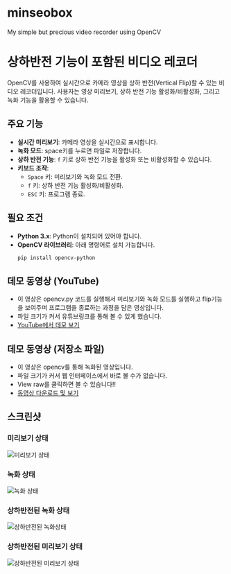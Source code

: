 # minseobox
 My simple but precious video recorder using OpenCV
# 상하반전 기능이 포함된 비디오 레코더

OpenCV를 사용하여 실시간으로 카메라 영상을 상하 반전(Vertical Flip)할 수 있는 비디오 레코더입니다. 사용자는 영상 미리보기, 상하 반전 기능 활성화/비활성화, 그리고 녹화 기능을 활용할 수 있습니다.

## 주요 기능
- **실시간 미리보기**: 카메라 영상을 실시간으로 표시합니다.
- **녹화 모드**: space키를 누르면 파일로 저장합니다.
- **상하 반전 기능**: `f` 키로 상하 반전 기능을 활성화 또는 비활성화할 수 있습니다.
- **키보드 조작**:
  - `Space` 키: 미리보기와 녹화 모드 전환.
  - `f` 키: 상하 반전 기능 활성화/비활성화.
  - `ESC` 키: 프로그램 종료.

## 필요 조건
- **Python 3.x**: Python이 설치되어 있어야 합니다.
- **OpenCV 라이브러리**: 아래 명령어로 설치 가능합니다.
  ```bash
  pip install opencv-python

## 데모 동영상 (YouTube)
- 이 영상은 opencv.py 코드를 실행해서 미리보기와 녹화 모드를 실행하고 flip기능을 보여주며 프로그램을 종료하는 과정을 담은 영상입니다.
- 파일 크기가 커서 유튜브링크를 통해 볼 수 있게 했습니다.
- [YouTube에서 데모 보기](https://www.youtube.com/watch?v=msiHSx5hX5E)

## 데모 동영상 (저장소 파일)
- 이 영상은 opencv를 통해 녹화된 영상입니다.
- 파일 크기가 커서 웹 인터페이스에서 바로 볼 수가 없습니다.
- View raw를 클릭하면 볼 수 있습니다!!
- [동영상 다운로드 및 보기](video/flipped_output.avi)

## 스크린샷

### 미리보기 상태
![미리보기 상태](images/Cap%202025-03-16%2021-56-51-999.jpg)

### 녹화 상태
![녹화 상태](images/Cap%202025-03-16%2021-57-01-363.jpg)

### 상하반전된 녹화 상태
![상하반전된 녹화상태](images/Cap%202025-03-16%2021-57-12-787.jpg)

### 상하반전된 미리보기 상태
![상하반전된 미리보기 상태](images/Cap%202025-03-16%2021-57-18-904.jpg)





